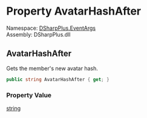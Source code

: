 # Property AvatarHashAfter

Namespace: [DSharpPlus.EventArgs](DSharpPlus.EventArgs.md)  
Assembly: DSharpPlus.dll

## <a id="DSharpPlus_EventArgs_GuildMemberUpdateEventArgs_AvatarHashAfter"></a>AvatarHashAfter

Gets the member's new avatar hash.

```csharp
public string AvatarHashAfter { get; }
```

### Property Value

[string](https://learn.microsoft.com/dotnet/api/system.string)

